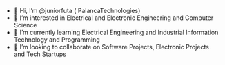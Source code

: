 - 👋 Hi, I’m @juniorfuta ( PalancaTechnologies) 
- 👀 I’m interested in Electrical and Electronic Engineering and Computer Science
- 🌱 I’m currently learning Electrical Engineering and Industrial Information Technology and Programming
- 🤝 I’m looking to collaborate on Software Projects, Electronic Projects and Tech Startups
